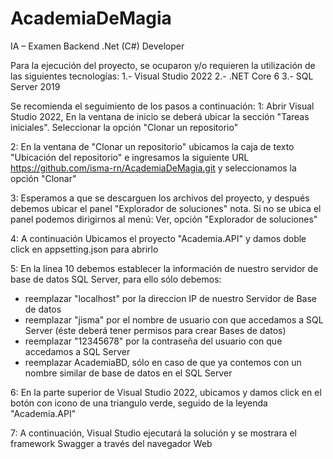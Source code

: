 # AcademiaDeMagia
IA – Examen Backend .Net (C#) Developer

Para la ejecución del proyecto, se ocuparon y/o requieren la utilización de las siguientes tecnologías:
1.- Visual Studio 2022
2.- .NET Core 6
3.- SQL Server 2019

Se recomienda el seguimiento de los pasos a continuación:
1: Abrir Visual Studio 2022, En la ventana de inicio se deberá ubicar la sección "Tareas iniciales". Seleccionar la opción "Clonar un repositorio"

2: En la ventana de "Clonar un repositorio" ubicamos la caja de texto "Ubicación del repositorio" e ingresamos la siguiente URL
  https://github.com/isma-rn/AcademiaDeMagia.git
  y seleccionamos la opción "Clonar"

3: Esperamos a que se descarguen los archivos del proyecto, y después debemos ubicar el panel "Explorador de soluciones"
  nota. Si no se ubica el panel podemos dirigirnos al menú: Ver, opción "Explorador de soluciones" 

4: A continuación Ubicamos el proyecto "Academia.API" y damos doble click en appsetting.json para abrirlo

5: En la línea 10 debemos establecer la información de nuestro servidor de base de datos SQL Server, para ello sólo debemos:
  - reemplazar "localhost" por la direccion IP de nuestro Servidor de Base de datos
  - reemplazar "jisma" por el nombre de usuario con que accedamos a SQL Server (éste deberá tener permisos para crear Bases de datos)
  - reemplazar "12345678" por la contraseña del usuario con que accedamos a SQL Server
  - reemplazar AcademiaBD, sólo en caso de que ya contemos con un nombre similar de base de datos en el SQL Server

6: En la parte superior de Visual Studio 2022, ubicamos y damos click en el botón con icono de una triangulo verde, seguido de la leyenda "Academia.API"

7: A continuación, Visual Studio ejecutará la solución y se mostrara el framework Swagger a través del navegador Web
 
